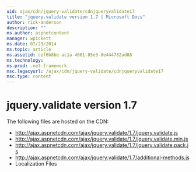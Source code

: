 ```yaml
---
uid: ajax/cdn/jquery-validate/cdnjqueryvalidate17
title: "jquery.validate version 1.7 | Microsoft Docs"
author: rick-anderson
description: ""
ms.author: aspnetcontent
manager: wpickett
ms.date: 07/23/2014
ms.topic: article
ms.assetid: cef6b8be-ac1a-4661-85e3-8e444782ad88
ms.technology: 
ms.prod: .net-framework
msc.legacyurl: /ajax/cdn/jquery-validate/cdnjqueryvalidate17
msc.type: content
---
```

jquery.validate version 1.7
====================
The following files are hosted on the CDN:

- http://ajax.aspnetcdn.com/ajax/jquery.validate/1.7/jquery.validate.js
- http://ajax.aspnetcdn.com/ajax/jquery.validate/1.7/jquery.validate.min.js
- http://ajax.aspnetcdn.com/ajax/jquery.validate/1.7/jquery.validate.pack.js
- http://ajax.aspnetcdn.com/ajax/jquery.validate/1.7/additional-methods.js
- Localization Files